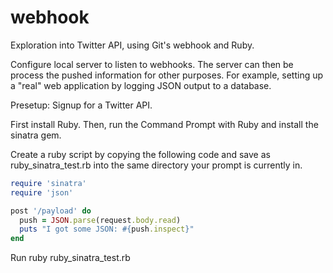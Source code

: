 # webhook
Exploration into Twitter API, using Git's webhook and Ruby.

Configure local server to listen to webhooks. The server can then be process the pushed information for other purposes. For example, setting up a "real" web application by logging JSON output to a database.

Presetup: Signup for a Twitter API.

First install Ruby. Then, run the Command Prompt with Ruby and install the sinatra gem.

Create a ruby script by copying the following code and save as ruby_sinatra_test.rb into the same directory your prompt is currently in.
```ruby
require 'sinatra'
require 'json'

post '/payload' do
  push = JSON.parse(request.body.read)
  puts "I got some JSON: #{push.inspect}"
end
```

Run ruby ruby_sinatra_test.rb
